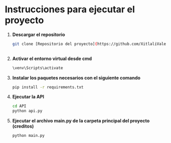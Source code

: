 # Instrucciones para ejecutar el proyecto

1. **Descargar el repositorio**
   ```bash
   git clone [Repositorio del proyecto](https://github.com/XitlaliValenzo/creditos/tree/d4916de167bccb84587103103b17cb5b28e785ae)
  
2. **Activar el entorno virtual desde cmd**
   ```bash
   \venv\Scripts\activate
   
4. **Instalar los paquetes necesarios con el siguiente comando**
   ```bash
   pip install -r requirements.txt
   
6. **Ejecutar la API**
   ```bash
   cd API
   python api.py
   
8. **Ejecutar el archivo main.py de la carpeta principal del proyecto (creditos)**
   ```bash
   python main.py

